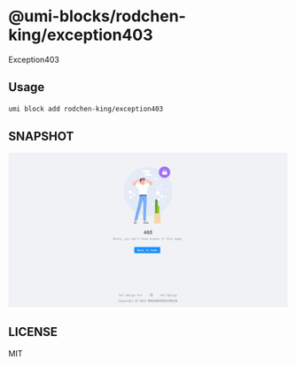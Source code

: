 # @umi-blocks/rodchen-king/exception403

Exception403

## Usage

```sh
umi block add rodchen-king/exception403
```

## SNAPSHOT

![SNAPSHOT](./snapshot.png)

## LICENSE

MIT
